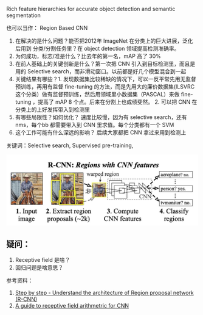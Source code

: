 Rich feature hierarchies for accurate object detection and semantic segmentation

也可以当作： Region Based CNN

1. 在解决的是什么问题？能否把2012年 ImageNet 在分类上的巨大进展，泛化后用到 分类/分割任务里？在 object detection 领域提高检测准确率。
2. 为何成功，标志/准是什么？比去年的第一名，mAP 高了 30%
3. 在前人基础上的关键创新是什么？第一次把 CNN 引入到目标检测里，而且是用的 Selective search，而非滑动窗口。以前都是好几个模型混合到一起
4. 关键结果有哪些？1. 发现数据集比较稀缺的情况下，可以一反平常先用无监督预训练，再用有监督 fine-tuning 的方法，而是先用大的廉价数据集(ILSVRC 这个分类）做有监督预训练，然后用领域里小数据集（PASCAL）来做 fine-tuning ，提高了 mAP 8 个点。后来在分割上也成绩斐然。 2. 可以把 CNN 在分类上的上好发挥带入到检测里
5. 有哪些局限性？如何优化？ 速度比较慢，因为有 selective search，还有 nms，每个bb 都需要带入到 CNN 里求值。每个分类都有一个 SVM
6. 这个工作可能有什么深远的影响？ 后续大家都把 CNN 拿过来用到检测上

关键词：Selective search, Supervised pre-training, 

![](../imgs/R-CNN-regions-with-features.png)

## 疑问：
1. Receptive field 是啥？
2. 回归问题是啥意思？

参考资料：

1. [Step by step - Understand the architecture of Region proposal network (R-CNN)](https://pallawi-ds.medium.com/step-by-step-understand-the-architecture-of-region-proposal-network-r-cnn-695a14a060a7)
2. [A guide to receptive field arithmetric for CNN](https://blog.mlreview.com/a-guide-to-receptive-field-arithmetic-for-convolutional-neural-networks-e0f514068807)
